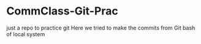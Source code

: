 # CommClass-Git-Prac
just a repo to practice git
Here we tried to make the commits from Git bash of local system
